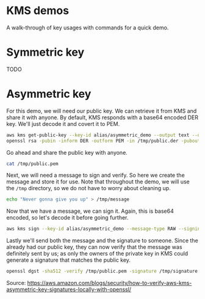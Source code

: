 # KMS demos

A walk-through of key usages with commands for a quick demo.

# Symmetric key

TODO

# Asymmetric key

For this demo, we will need our public key. We can retrieve it from KMS and share it with anyone. By default, KMS responds with a base64 encoded DER key. We'll just decode it and covert it to PEM.
```sh
aws kms get-public-key --key-id alias/asymmetric_demo --output text --query PublicKey | base64 --decode > /tmp/public.der
openssl rsa -pubin -inform DER -outform PEM -in /tmp/public.der -pubout -out /tmp/public.pem
```

Go ahead and share the public key with anyone.
```sh
cat /tmp/public.pem
```

Next, we will need a message to sign and verify. So here we create the message and store it for use. Note that throughout the demo, we will use the `/tmp` directory, so we do not have to worry about cleaning up.
```sh
echo "Never gonna give you up" > /tmp/message
```

Now that we have a message, we can sign it. Again, this is base64 encoded, so let's decode it before going further.
```sh
aws kms sign --key-id alias/asymmetric_demo --message-type RAW --signing-algorithm RSASSA_PKCS1_V1_5_SHA_512 --message fileb:///tmp/message  --output text --query Signature | base64 --decode > /tmp/signature
```

Lastly we'll send both the message and the signature to someone. Since the already had our public key, they can now verify that the message was definitely sent by us; as only the owners of the private key in KMS could generate a signature that matches the public key.
```sh
openssl dgst -sha512 -verify /tmp/public.pem -signature /tmp/signature /tmp/message
```

Source: https://aws.amazon.com/blogs/security/how-to-verify-aws-kms-asymmetric-key-signatures-locally-with-openssl/
